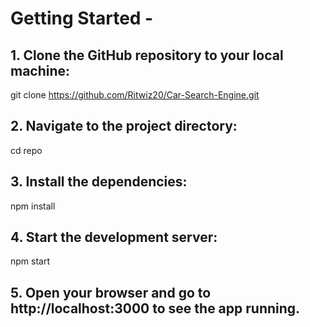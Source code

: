 # Getting Started - 

## 1. Clone the GitHub repository to your local machine:

git clone https://github.com/Ritwiz20/Car-Search-Engine.git

## 2. Navigate to the project directory:

cd repo

## 3. Install the dependencies:

npm install

## 4. Start the development server:

npm start

## 5. Open your browser and go to http://localhost:3000 to see the app running.
